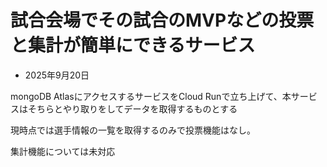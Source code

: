 # 試合会場でその試合のMVPなどの投票と集計が簡単にできるサービス

- 2025年9月20日
  
mongoDB AtlasにアクセスするサービスをCloud Runで立ち上げて、本サービスはそちらとやり取りをしてデータを取得するものとする

現時点では選手情報の一覧を取得するのみで投票機能はなし。

集計機能については未対応
